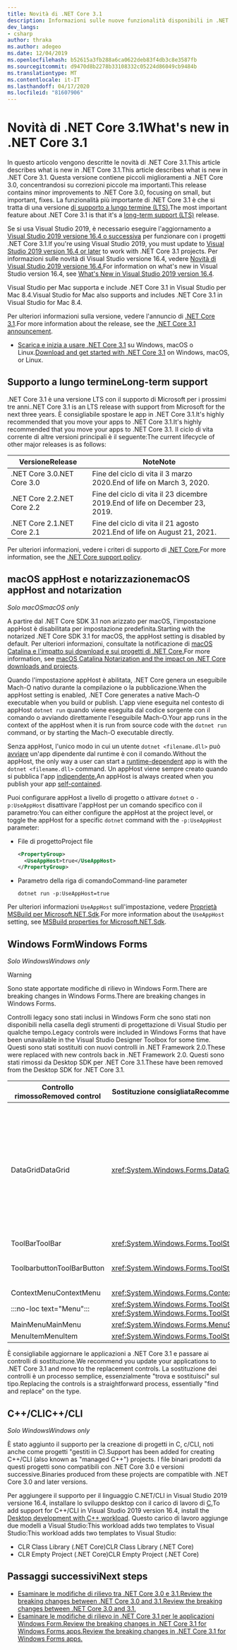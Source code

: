 ```yaml
---
title: Novità di .NET Core 3.1
description: Informazioni sulle nuove funzionalità disponibili in .NET Core 3.1.Learn about the new features found in .NET Core 3.1.
dev_langs:
- csharp
author: thraka
ms.author: adegeo
ms.date: 12/04/2019
ms.openlocfilehash: b52615a3fb288a6ca0622deb83f4db3c8e3587fb
ms.sourcegitcommit: d9470d8b2278b33108332c05224d86049cb9484b
ms.translationtype: MT
ms.contentlocale: it-IT
ms.lasthandoff: 04/17/2020
ms.locfileid: "81607906"
---
```

# <a name="whats-new-in-net-core-31"></a><span data-ttu-id="8f5be-103">Novità di .NET Core 3.1</span><span class="sxs-lookup"><span data-stu-id="8f5be-103">What's new in .NET Core 3.1</span></span>

<span data-ttu-id="8f5be-104">In questo articolo vengono descritte le novità di .NET Core 3.1.This article describes what is new in .NET Core 3.1.</span><span class="sxs-lookup"><span data-stu-id="8f5be-104">This article describes what is new in .NET Core 3.1.</span></span> <span data-ttu-id="8f5be-105">Questa versione contiene piccoli miglioramenti a .NET Core 3.0, concentrandosi su correzioni piccole ma importanti.</span><span class="sxs-lookup"><span data-stu-id="8f5be-105">This release contains minor improvements to .NET Core 3.0, focusing on small, but important, fixes.</span></span> <span data-ttu-id="8f5be-106">La funzionalità più importante di .NET Core 3.1 è che si tratta di una versione [di supporto a lungo termine (LTS).](#long-term-support)</span><span class="sxs-lookup"><span data-stu-id="8f5be-106">The most important feature about .NET Core 3.1 is that it's a [long-term support (LTS)](#long-term-support) release.</span></span>

<span data-ttu-id="8f5be-107">Se si usa Visual Studio 2019, è necessario eseguire l'aggiornamento a [Visual Studio 2019 versione 16.4 o successiva](https://visualstudio.microsoft.com/downloads/) per funzionare con i progetti .NET Core 3.1.</span><span class="sxs-lookup"><span data-stu-id="8f5be-107">If you're using Visual Studio 2019, you must update to [Visual Studio 2019 version 16.4 or later](https://visualstudio.microsoft.com/downloads/) to work with .NET Core 3.1 projects.</span></span> <span data-ttu-id="8f5be-108">Per informazioni sulle novità di Visual Studio versione 16.4, vedere [Novità di Visual Studio 2019 versione 16.4.](/visualstudio/releases/2019/release-notes-v16.4#whats-new-in-visual-studio-2019-version-164)</span><span class="sxs-lookup"><span data-stu-id="8f5be-108">For information on what's new in Visual Studio version 16.4, see [What's New in Visual Studio 2019 version 16.4](/visualstudio/releases/2019/release-notes-v16.4#whats-new-in-visual-studio-2019-version-164).</span></span>

<span data-ttu-id="8f5be-109">Visual Studio per Mac supporta e include .NET Core 3.1 in Visual Studio per Mac 8.4.</span><span class="sxs-lookup"><span data-stu-id="8f5be-109">Visual Studio for Mac also supports and includes .NET Core 3.1 in Visual Studio for Mac 8.4.</span></span>

<span data-ttu-id="8f5be-110">Per ulteriori informazioni sulla versione, vedere l'annuncio di [.NET Core 3.1](https://devblogs.microsoft.com/dotnet/announcing-net-core-3-1/).</span><span class="sxs-lookup"><span data-stu-id="8f5be-110">For more information about the release, see the [.NET Core 3.1 announcement](https://devblogs.microsoft.com/dotnet/announcing-net-core-3-1/).</span></span>

- <span data-ttu-id="8f5be-111">[Scarica e inizia a usare .NET Core 3.1](https://dotnet.microsoft.com/download/dotnet-core/3.1) su Windows, macOS o Linux.</span><span class="sxs-lookup"><span data-stu-id="8f5be-111">[Download and get started with .NET Core 3.1](https://dotnet.microsoft.com/download/dotnet-core/3.1) on Windows, macOS, or Linux.</span></span>

## <a name="long-term-support"></a><span data-ttu-id="8f5be-112">Supporto a lungo termine</span><span class="sxs-lookup"><span data-stu-id="8f5be-112">Long-term support</span></span>

<span data-ttu-id="8f5be-113">.NET Core 3.1 è una versione LTS con il supporto di Microsoft per i prossimi tre anni.</span><span class="sxs-lookup"><span data-stu-id="8f5be-113">.NET Core 3.1 is an LTS release with support from Microsoft for the next three years.</span></span> <span data-ttu-id="8f5be-114">È consigliabile spostare le app in .NET Core 3.1.It's highly recommended that you move your apps to .NET Core 3.1.</span><span class="sxs-lookup"><span data-stu-id="8f5be-114">It's highly recommended that you move your apps to .NET Core 3.1.</span></span> <span data-ttu-id="8f5be-115">Il ciclo di vita corrente di altre versioni principali è il seguente:</span><span class="sxs-lookup"><span data-stu-id="8f5be-115">The current lifecycle of other major releases is as follows:</span></span>

| <span data-ttu-id="8f5be-116">Versione</span><span class="sxs-lookup"><span data-stu-id="8f5be-116">Release</span></span> | <span data-ttu-id="8f5be-117">Note</span><span class="sxs-lookup"><span data-stu-id="8f5be-117">Note</span></span> |
| ------- | ---- |
| <span data-ttu-id="8f5be-118">.NET Core 3.0</span><span class="sxs-lookup"><span data-stu-id="8f5be-118">.NET Core 3.0</span></span> | <span data-ttu-id="8f5be-119">Fine del ciclo di vita il 3 marzo 2020.</span><span class="sxs-lookup"><span data-stu-id="8f5be-119">End of life on March 3, 2020.</span></span>     |
| <span data-ttu-id="8f5be-120">.NET Core 2.2</span><span class="sxs-lookup"><span data-stu-id="8f5be-120">.NET Core 2.2</span></span> | <span data-ttu-id="8f5be-121">Fine del ciclo di vita il 23 dicembre 2019.</span><span class="sxs-lookup"><span data-stu-id="8f5be-121">End of life on December 23, 2019.</span></span> |
| <span data-ttu-id="8f5be-122">.NET Core 2.1</span><span class="sxs-lookup"><span data-stu-id="8f5be-122">.NET Core 2.1</span></span> | <span data-ttu-id="8f5be-123">Fine del ciclo di vita il 21 agosto 2021.</span><span class="sxs-lookup"><span data-stu-id="8f5be-123">End of life on August 21, 2021.</span></span>    |

<span data-ttu-id="8f5be-124">Per ulteriori informazioni, vedere i criteri di supporto di [.NET Core.](https://dotnet.microsoft.com/platform/support/policy/dotnet-core)</span><span class="sxs-lookup"><span data-stu-id="8f5be-124">For more information, see the [.NET Core support policy](https://dotnet.microsoft.com/platform/support/policy/dotnet-core).</span></span>

## <a name="macos-apphost-and-notarization"></a><span data-ttu-id="8f5be-125">macOS appHost e notarizzazione</span><span class="sxs-lookup"><span data-stu-id="8f5be-125">macOS appHost and notarization</span></span>

<span data-ttu-id="8f5be-126">*Solo macOS*</span><span class="sxs-lookup"><span data-stu-id="8f5be-126">*macOS only*</span></span>

<span data-ttu-id="8f5be-127">A partire dal .NET Core SDK 3.1 non arizzato per macOS, l'impostazione appHost è disabilitata per impostazione predefinita.</span><span class="sxs-lookup"><span data-stu-id="8f5be-127">Starting with the notarized .NET Core SDK 3.1 for macOS, the appHost setting is disabled by default.</span></span> <span data-ttu-id="8f5be-128">Per ulteriori informazioni, consultate la notificazione di [macOS Catalina e l'impatto sui download e sui progetti di .NET Core.](../install/macos-notarization-issues.md)</span><span class="sxs-lookup"><span data-stu-id="8f5be-128">For more information, see [macOS Catalina Notarization and the impact on .NET Core downloads and projects](../install/macos-notarization-issues.md).</span></span>

<span data-ttu-id="8f5be-129">Quando l'impostazione appHost è abilitata, .NET Core genera un eseguibile Mach-O nativo durante la compilazione o la pubblicazione.</span><span class="sxs-lookup"><span data-stu-id="8f5be-129">When the appHost setting is enabled, .NET Core generates a native Mach-O executable when you build or publish.</span></span> <span data-ttu-id="8f5be-130">L'app viene eseguita nel contesto di appHost `dotnet run` quando viene eseguita dal codice sorgente con il comando o avviando direttamente l'eseguibile Mach-O.</span><span class="sxs-lookup"><span data-stu-id="8f5be-130">Your app runs in the context of the appHost when it is run from source code with the `dotnet run` command, or by starting the Mach-O executable directly.</span></span>

<span data-ttu-id="8f5be-131">Senza appHost, l'unico modo in cui un utente `dotnet <filename.dll>` può [avviare](../deploying/index.md#publish-runtime-dependent) un'app dipendente dal runtime è con il comando.</span><span class="sxs-lookup"><span data-stu-id="8f5be-131">Without the appHost, the only way a user can start a [runtime-dependent](../deploying/index.md#publish-runtime-dependent) app is with the `dotnet <filename.dll>` command.</span></span> <span data-ttu-id="8f5be-132">Un appHost viene sempre creato quando si pubblica l'app [indipendente.](../deploying/index.md#publish-self-contained)</span><span class="sxs-lookup"><span data-stu-id="8f5be-132">An appHost is always created when you publish your app [self-contained](../deploying/index.md#publish-self-contained).</span></span>

<span data-ttu-id="8f5be-133">Puoi configurare appHost a livello di progetto o attivare `dotnet` o `-p:UseAppHost` disattivare l'appHost per un comando specifico con il parametro:</span><span class="sxs-lookup"><span data-stu-id="8f5be-133">You can either configure the appHost at the project level, or toggle the appHost for a specific `dotnet` command with the `-p:UseAppHost` parameter:</span></span>

- <span data-ttu-id="8f5be-134">File di progetto</span><span class="sxs-lookup"><span data-stu-id="8f5be-134">Project file</span></span>

  ```xml
  <PropertyGroup>
    <UseAppHost>true</UseAppHost>
  </PropertyGroup>
  ```

- <span data-ttu-id="8f5be-135">Parametro della riga di comando</span><span class="sxs-lookup"><span data-stu-id="8f5be-135">Command-line parameter</span></span>

  ```dotnetcli
  dotnet run -p:UseAppHost=true
  ```

<span data-ttu-id="8f5be-136">Per ulteriori informazioni `UseAppHost` sull'impostazione, vedere [Proprietà MSBuild per Microsoft.NET.Sdk](../project-sdk/msbuild-props.md#useapphost).</span><span class="sxs-lookup"><span data-stu-id="8f5be-136">For more information about the `UseAppHost` setting, see [MSBuild properties for Microsoft.NET.Sdk](../project-sdk/msbuild-props.md#useapphost).</span></span>

## <a name="windows-forms"></a><span data-ttu-id="8f5be-137">Windows Form</span><span class="sxs-lookup"><span data-stu-id="8f5be-137">Windows Forms</span></span>

<span data-ttu-id="8f5be-138">*Solo Windows*</span><span class="sxs-lookup"><span data-stu-id="8f5be-138">*Windows only*</span></span>

> [!WARNING]
> <span data-ttu-id="8f5be-139">Sono state apportate modifiche di rilievo in Windows Form.There are breaking changes in Windows Forms.</span><span class="sxs-lookup"><span data-stu-id="8f5be-139">There are breaking changes in Windows Forms.</span></span>

<span data-ttu-id="8f5be-140">Controlli legacy sono stati inclusi in Windows Form che sono stati non disponibili nella casella degli strumenti di progettazione di Visual Studio per qualche tempo.</span><span class="sxs-lookup"><span data-stu-id="8f5be-140">Legacy controls were included in Windows Forms that have been unavailable in the Visual Studio Designer Toolbox for some time.</span></span> <span data-ttu-id="8f5be-141">Questi sono stati sostituiti con nuovi controlli in .NET Framework 2.0.</span><span class="sxs-lookup"><span data-stu-id="8f5be-141">These were replaced with new controls back in .NET Framework 2.0.</span></span> <span data-ttu-id="8f5be-142">Questi sono stati rimossi da Desktop SDK per .NET Core 3.1.</span><span class="sxs-lookup"><span data-stu-id="8f5be-142">These have been removed from the Desktop SDK for .NET Core 3.1.</span></span>

| <span data-ttu-id="8f5be-143">Controllo rimosso</span><span class="sxs-lookup"><span data-stu-id="8f5be-143">Removed control</span></span> | <span data-ttu-id="8f5be-144">Sostituzione consigliata</span><span class="sxs-lookup"><span data-stu-id="8f5be-144">Recommended replacement</span></span> | <span data-ttu-id="8f5be-145">API associate rimosse</span><span class="sxs-lookup"><span data-stu-id="8f5be-145">Associated APIs removed</span></span> |
| --------------- | ----------------------- | ----------------------- |
| <span data-ttu-id="8f5be-146">DataGrid</span><span class="sxs-lookup"><span data-stu-id="8f5be-146">DataGrid</span></span>        | <xref:System.Windows.Forms.DataGridView>      | <span data-ttu-id="8f5be-147">Datagridcell</span><span class="sxs-lookup"><span data-stu-id="8f5be-147">DataGridCell</span></span><br/><span data-ttu-id="8f5be-148">Datagridrow</span><span class="sxs-lookup"><span data-stu-id="8f5be-148">DataGridRow</span></span><br/><span data-ttu-id="8f5be-149">DataGridTableCollection</span><span class="sxs-lookup"><span data-stu-id="8f5be-149">DataGridTableCollection</span></span><br/><span data-ttu-id="8f5be-150">Datagridcolumncollection</span><span class="sxs-lookup"><span data-stu-id="8f5be-150">DataGridColumnCollection</span></span><br/><span data-ttu-id="8f5be-151">Datagridtablestyle</span><span class="sxs-lookup"><span data-stu-id="8f5be-151">DataGridTableStyle</span></span><br/><span data-ttu-id="8f5be-152">Datagridcolumnstyle</span><span class="sxs-lookup"><span data-stu-id="8f5be-152">DataGridColumnStyle</span></span><br/><span data-ttu-id="8f5be-153">Oggetto DataGridLineStyle</span><span class="sxs-lookup"><span data-stu-id="8f5be-153">DataGridLineStyle</span></span><br/><span data-ttu-id="8f5be-154">DataGridParentRowsLabel (Etichetta)DataGridParentRowsLabel</span><span class="sxs-lookup"><span data-stu-id="8f5be-154">DataGridParentRowsLabel</span></span><br/><span data-ttu-id="8f5be-155">DataGridParentRowsLabelStyle</span><span class="sxs-lookup"><span data-stu-id="8f5be-155">DataGridParentRowsLabelStyle</span></span><br/><span data-ttu-id="8f5be-156">DataGridBoolColumn</span><span class="sxs-lookup"><span data-stu-id="8f5be-156">DataGridBoolColumn</span></span><br/><span data-ttu-id="8f5be-157">Datagridtextbox</span><span class="sxs-lookup"><span data-stu-id="8f5be-157">DataGridTextBox</span></span><br/><span data-ttu-id="8f5be-158">Gridcolumnstylescollection</span><span class="sxs-lookup"><span data-stu-id="8f5be-158">GridColumnStylesCollection</span></span><br/><span data-ttu-id="8f5be-159">Gridtablestylescollection</span><span class="sxs-lookup"><span data-stu-id="8f5be-159">GridTableStylesCollection</span></span><br/><span data-ttu-id="8f5be-160">HitTestType (Tipo di HitTest)</span><span class="sxs-lookup"><span data-stu-id="8f5be-160">HitTestType</span></span> |
| <span data-ttu-id="8f5be-161">ToolBar</span><span class="sxs-lookup"><span data-stu-id="8f5be-161">ToolBar</span></span>         | <xref:System.Windows.Forms.ToolStrip>         | <span data-ttu-id="8f5be-162">ToolBarAspetto</span><span class="sxs-lookup"><span data-stu-id="8f5be-162">ToolBarAppearance</span></span> |
| <span data-ttu-id="8f5be-163">Toolbarbutton</span><span class="sxs-lookup"><span data-stu-id="8f5be-163">ToolBarButton</span></span>   | <xref:System.Windows.Forms.ToolStripButton>   | <span data-ttu-id="8f5be-164">ToolBarButtonClickEventArgs</span><span class="sxs-lookup"><span data-stu-id="8f5be-164">ToolBarButtonClickEventArgs</span></span><br/><span data-ttu-id="8f5be-165">ToolBarButtonClickEventHandler</span><span class="sxs-lookup"><span data-stu-id="8f5be-165">ToolBarButtonClickEventHandler</span></span><br/><span data-ttu-id="8f5be-166">ToolBarButtonStyle</span><span class="sxs-lookup"><span data-stu-id="8f5be-166">ToolBarButtonStyle</span></span><br/><span data-ttu-id="8f5be-167">ToolBarTextAlign (Riga di dialogo)</span><span class="sxs-lookup"><span data-stu-id="8f5be-167">ToolBarTextAlign</span></span> |
| <span data-ttu-id="8f5be-168">ContextMenu</span><span class="sxs-lookup"><span data-stu-id="8f5be-168">ContextMenu</span></span>     | <xref:System.Windows.Forms.ContextMenuStrip>  |  |
| :::no-loc text="Menu"::: | <xref:System.Windows.Forms.ToolStripDropDown><br/><xref:System.Windows.Forms.ToolStripDropDownMenu> | <span data-ttu-id="8f5be-169">Menuitemcollection</span><span class="sxs-lookup"><span data-stu-id="8f5be-169">MenuItemCollection</span></span> |
| <span data-ttu-id="8f5be-170">MainMenu</span><span class="sxs-lookup"><span data-stu-id="8f5be-170">MainMenu</span></span>        | <xref:System.Windows.Forms.MenuStrip>         |  |
| <span data-ttu-id="8f5be-171">MenuItem</span><span class="sxs-lookup"><span data-stu-id="8f5be-171">MenuItem</span></span>        | <xref:System.Windows.Forms.ToolStripMenuItem> |  |

<span data-ttu-id="8f5be-172">È consigliabile aggiornare le applicazioni a .NET Core 3.1 e passare ai controlli di sostituzione.</span><span class="sxs-lookup"><span data-stu-id="8f5be-172">We recommend you update your applications to .NET Core 3.1 and move to the replacement controls.</span></span> <span data-ttu-id="8f5be-173">La sostituzione dei controlli è un processo semplice, essenzialmente "trova e sostituisci" sul tipo.</span><span class="sxs-lookup"><span data-stu-id="8f5be-173">Replacing the controls is a straightforward process, essentially "find and replace" on the type.</span></span>

## <a name="ccli"></a><span data-ttu-id="8f5be-174">C++/CLI</span><span class="sxs-lookup"><span data-stu-id="8f5be-174">C++/CLI</span></span>

<span data-ttu-id="8f5be-175">*Solo Windows*</span><span class="sxs-lookup"><span data-stu-id="8f5be-175">*Windows only*</span></span>

<span data-ttu-id="8f5be-176">È stato aggiunto il supporto per la creazione di progetti in C, c/CLI, noti anche come progetti "gestiti in C).</span><span class="sxs-lookup"><span data-stu-id="8f5be-176">Support has been added for creating C++/CLI (also known as "managed C++") projects.</span></span> <span data-ttu-id="8f5be-177">I file binari prodotti da questi progetti sono compatibili con .NET Core 3.0 e versioni successive.</span><span class="sxs-lookup"><span data-stu-id="8f5be-177">Binaries produced from these projects are compatible with .NET Core 3.0 and later versions.</span></span>

<span data-ttu-id="8f5be-178">Per aggiungere il supporto per il linguaggio C.NET/CLI in Visual Studio 2019 versione 16.4, installare lo sviluppo desktop con il carico di lavoro di [C.](/cpp/build/vscpp-step-0-installation?view=vs-2019#step-4---choose-workloads)</span><span class="sxs-lookup"><span data-stu-id="8f5be-178">To add support for C++/CLI in Visual Studio 2019 version 16.4, install the [Desktop development with C++ workload](/cpp/build/vscpp-step-0-installation?view=vs-2019#step-4---choose-workloads).</span></span> <span data-ttu-id="8f5be-179">Questo carico di lavoro aggiunge due modelli a Visual Studio:This workload adds two templates to Visual Studio:</span><span class="sxs-lookup"><span data-stu-id="8f5be-179">This workload adds two templates to Visual Studio:</span></span>

- <span data-ttu-id="8f5be-180">CLR Class Library (.NET Core)</span><span class="sxs-lookup"><span data-stu-id="8f5be-180">CLR Class Library (.NET Core)</span></span>
- <span data-ttu-id="8f5be-181">CLR Empty Project (.NET Core)</span><span class="sxs-lookup"><span data-stu-id="8f5be-181">CLR Empty Project (.NET Core)</span></span>

## <a name="next-steps"></a><span data-ttu-id="8f5be-182">Passaggi successivi</span><span class="sxs-lookup"><span data-stu-id="8f5be-182">Next steps</span></span>

- [<span data-ttu-id="8f5be-183">Esaminare le modifiche di rilievo tra .NET Core 3.0 e 3.1.Review the breaking changes between .NET Core 3.0 and 3.1.</span><span class="sxs-lookup"><span data-stu-id="8f5be-183">Review the breaking changes between .NET Core 3.0 and 3.1.</span></span>](../compatibility/3.0-3.1.md)
- [<span data-ttu-id="8f5be-184">Esaminare le modifiche di rilievo in .NET Core 3.1 per le applicazioni Windows Form.Review the breaking changes in .NET Core 3.1 for Windows Forms apps.</span><span class="sxs-lookup"><span data-stu-id="8f5be-184">Review the breaking changes in .NET Core 3.1 for Windows Forms apps.</span></span>](../compatibility/winforms.md#net-core-31)
